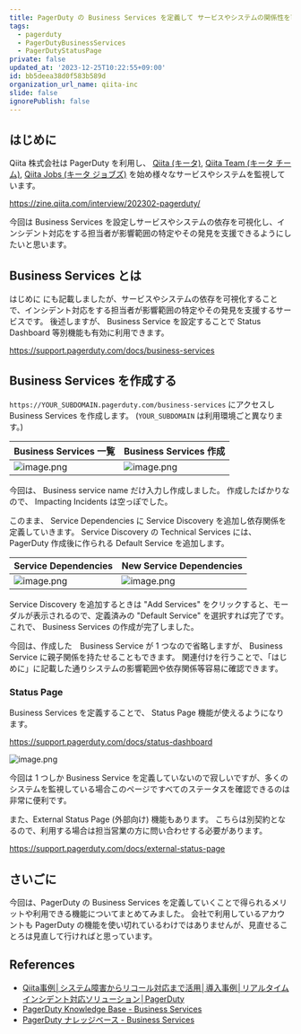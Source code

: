 ```yaml
---
title: PagerDuty の Business Services を定義して サービスやシステムの関係性を可視化する
tags:
  - pagerduty
  - PagerDutyBusinessServices
  - PagerDutyStatusPage
private: false
updated_at: '2023-12-25T10:22:55+09:00'
id: bb5deea38d0f583b589d
organization_url_name: qiita-inc
slide: false
ignorePublish: false
---
```


## はじめに

Qiita 株式会社は PagerDuty を利用し、 [Qiita (キータ)](https://qiita.com), [Qiita Team (キータ チーム)](https://teams.qiita.com), [Qiita Jobs (キータ ジョブズ)](https://jobs.qiita.com) を始め様々なサービスやシステムを監視しています。

https://zine.qiita.com/interview/202302-pagerduty/

今回は Business Services を設定しサービスやシステムの依存を可視化し、インシデント対応をする担当者が影響範囲の特定やその発見を支援できるようにしたいと思います。

## Business Services とは

はじめに にも記載しましたが、サービスやシステムの依存を可視化することで、インシデント対応をする担当者が影響範囲の特定やその発見を支援するサービスです。
後述しますが、 Business Service を設定することで Status Dashboard 等別機能も有効に利用できます。

https://support.pagerduty.com/docs/business-services

## Business Services を作成する

`https://YOUR_SUBDOMAIN.pagerduty.com/business-services` にアクセスし Business Services を作成します。 (`YOUR_SUBDOMAIN` は利用環境ごと異なります。)

| Business Services 一覧                                                                                                   | Business Services 作成                                                                                                   |
| ------------------------------------------------------------------------------------------------------------------------ | ------------------------------------------------------------------------------------------------------------------------ |
| ![image.png](https://qiita-image-store.s3.ap-northeast-1.amazonaws.com/0/55950/a18c12ed-887e-7a4a-2444-955794b821ba.png) | ![image.png](https://qiita-image-store.s3.ap-northeast-1.amazonaws.com/0/55950/b38431de-eddc-52d9-3cc3-3a446548c22d.png) |

今回は、 Business service name だけ入力し作成しました。
作成したばかりなので、 Impacting Incidents は空っぽでした。

このまま、 Service Dependencies に Service Discovery を追加し依存関係を定義していきます。
Service Discovery の Technical Services には、 PagerDuty 作成後に作られる Default Service を追加します。

| Service Dependencies                                                                                                     | New Service Dependencies                                                                                                 |
| ------------------------------------------------------------------------------------------------------------------------ | ------------------------------------------------------------------------------------------------------------------------ |
| ![image.png](https://qiita-image-store.s3.ap-northeast-1.amazonaws.com/0/55950/f0f4d54b-ceba-6a79-132f-1dbf5d8c9a7b.png) | ![image.png](https://qiita-image-store.s3.ap-northeast-1.amazonaws.com/0/55950/db51115b-1a2c-922f-151a-cd0f3da4c089.png) |

Service Discovery を追加するときは "Add Services" をクリックすると、モーダルが表示されるので、定義済みの "Default Service" を選択すれば完了です。これで、 Business Services の作成が完了しました。

今回は、作成した　Business Service が 1 つなので省略しますが、 Business Service に親子関係を持たせることもできます。
関連付けを行うことで、「はじめに」に記載した通りシステムの影響範囲や依存関係等容易に確認できます。

### Status Page

Business Services を定義することで、 Status Page 機能が使えるようになります。

https://support.pagerduty.com/docs/status-dashboard

![image.png](https://qiita-image-store.s3.ap-northeast-1.amazonaws.com/0/55950/088f2a9c-1517-c82f-fc34-4f0043006d1f.png)

今回は 1 つしか Business Service を定義していないので寂しいですが、多くのシステムを監視している場合このページですべてのステータスを確認できるのは非常に便利です。

また、External Status Page (外部向け) 機能もあります。
こちらは別契約となるので、利用する場合は担当営業の方に問い合わせする必要があります。

https://support.pagerduty.com/docs/external-status-page

## さいごに

今回は、PagerDuty の Business Services を定義していくことで得られるメリットや利用できる機能についてまとめてみました。
会社で利用しているアカウントも PagerDuty の機能を使い切れているわけではありませんが、見直せることろは見直して行ければと思っています。

## References

- [Qiita事例│システム障害からリコール対応まで活用│導入事例│リアルタイムインシデント対応ソリューション│PagerDuty](https://www.pagerduty.co.jp/customers/qiita/)
- [PagerDuty Knowledge Base - Business Services](https://support.pagerduty.com/docs/business-services)
- [PagerDuty ナレッジベース - Business Services](https://support.pagerduty.com/lang-ja/docs/business-services)
